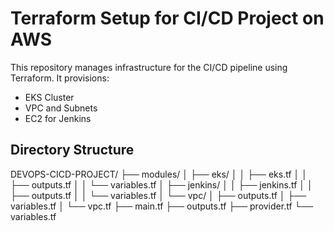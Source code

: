 # Terraform Setup for CI/CD Project on AWS

This repository manages infrastructure for the CI/CD pipeline using Terraform. It provisions:

- EKS Cluster
- VPC and Subnets
- EC2 for Jenkins

## Directory Structure

DEVOPS-CICD-PROJECT/
├── modules/
│   ├── eks/
│   │   ├── eks.tf
│   │   ├── outputs.tf
│   │   └── variables.tf
│   ├── jenkins/
│   │   ├── jenkins.tf
│   │   ├── outputs.tf
│   │   └── variables.tf
│   └── vpc/
│       ├── outputs.tf
│       ├── variables.tf
│       └── vpc.tf
├── main.tf
├── outputs.tf
├── provider.tf
└── variables.tf

